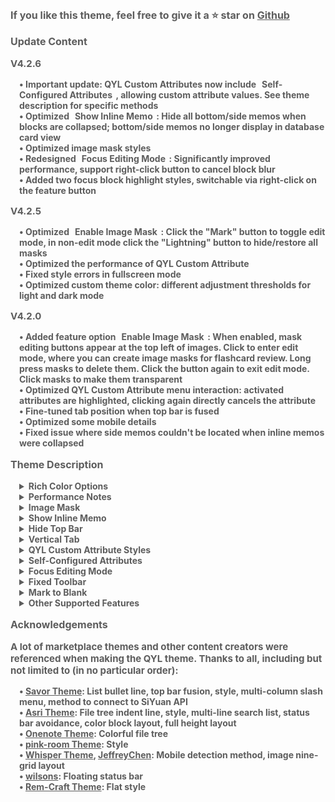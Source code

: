 <p style="opacity: 0.7; font-weight: bold; font-size: 16px">If you like this theme, feel free to give it a ⭐ star on <a href="https://github.com/QYLexpired/QYL-theme">Github</a></p>
<p style="opacity: 0.7; font-weight: bold; font-size: 16px; color: var(--b3-theme-primary)">Update Content</p>
<p style="opacity: 0.7; font-weight: bold; font-size: 15px">V4.2.6</p>
<p style="opacity: 0.7; font-weight: bold; font-size: 14px; padding-left: 1em">• Important update: QYL Custom Attributes now include <span data-type="code" style="padding: 0 0.4em">Self-Configured Attributes</span>, allowing custom attribute values. See theme description for specific methods<br>• Optimized <span data-type="code" style="padding: 0 0.4em">Show Inline Memo</span>: Hide all bottom/side memos when blocks are collapsed; bottom/side memos no longer display in database card view<br>• Optimized image mask styles<br>• Redesigned <span data-type="code" style="padding: 0 0.4em">Focus Editing Mode</span>: Significantly improved performance, support right-click button to cancel block blur<br>• Added two focus block highlight styles, switchable via right-click on the feature button</p>
<p style="opacity: 0.7; font-weight: bold; font-size: 15px">V4.2.5</p>
<p style="opacity: 0.7; font-weight: bold; font-size: 14px; padding-left: 1em">• Optimized <span data-type="code" style="padding: 0 0.4em">Enable Image Mask</span>: Click the "Mark" button to toggle edit mode, in non-edit mode click the "Lightning" button to hide/restore all masks<br>• Optimized the performance of QYL Custom Attribute<br>• Fixed style errors in fullscreen mode<br>• Optimized custom theme color: different adjustment thresholds for light and dark mode</p>
<p style="opacity: 0.7; font-weight: bold; font-size: 15px">V4.2.0</p>
<p style="opacity: 0.7; font-weight: bold; font-size: 14px; padding-left: 1em">• Added feature option <span data-type="code" style="padding: 0 0.4em">Enable Image Mask</span>: When enabled, mask editing buttons appear at the top left of images. Click to enter edit mode, where you can create image masks for flashcard review. Long press masks to delete them. Click the button again to exit edit mode. Click masks to make them transparent<br>• Optimized QYL Custom Attribute menu interaction: activated attributes are highlighted, clicking again directly cancels the attribute<br>• Fine-tuned tab position when top bar is fused<br>• Optimized some mobile details<br>• Fixed issue where side memos couldn't be located when inline memos were collapsed</p>
<p style="opacity: 0.7; font-weight: bold; font-size: 16px; color: var(--b3-theme-primary)">Theme Description</p>
<details style="padding-left: 1em">
<summary style="opacity: 0.7; font-weight: bold; font-size: 14px">Rich Color Options</summary>
<p style="opacity: 0.7; font-size: 13px; padding-left: 1em">The theme provides a custom theme color feature, allowing you to mix and match your favorite effects by selecting hue, saturation, and brightness.<br>The theme also comes with over 30 preset day and night color schemes.<br>Note: Custom theme colors will not work on some mobile devices due to lack of OKLCH color space support.<br>Since there are many preset color schemes, not all can be guaranteed to be perfect. If you find any issues, feedback is welcome.</p>
</details>
<details style="padding-left: 1em">
<summary style="opacity: 0.7; font-weight: bold; font-size: 14px">Performance Notes</summary>
<p style="opacity: 0.7; font-size: 13px; padding-left: 1em">When a feature is not enabled, the corresponding code will not load, so there is <span style="font-weight: bold; color: var(--b3-theme-primary)">no impact on performance</span></p>
<p style="opacity: 0.7; font-size: 13px; padding-left: 1em">If you experience lag, it is recommended to disable features in the following order based on their performance impact: Theme Color Changes Over Time, Nine Grid Layout, Fixed Toolbar, Show Inline Memo, Image Mask, Focus Editing Mode, QYL Custom Attribute Styles, Theme Animation, Frosted Glass Effect, Top Bar Fusion.</p>
<p style="opacity: 0.7; font-size: 13px; padding-left: 1em">If your device has poor performance or the document is complex, it is recommended not to enable too many features, especially avoid enabling Nine Grid Layout and Fixed Toolbar simultaneously.</p>
<p style="opacity: 0.7; font-size: 13px; padding-left: 1em">In extreme cases, if the system freezes due to enabling too many features, you can force close by deleting the workspace <span data-type="code">\conf\QYL-Config.json</span> file.</p>
</details>
<details style="padding-left: 1em">
<summary style="opacity: 0.7; font-weight: bold; font-size: 14px">Image Mask</summary>
<p style="opacity: 0.7; font-size: 13px; padding-left: 1em">When enabled, a "Mark" button and a "Lightning" button appear at the top left of the image<br>Mark button: Toggle mask editing mode on/off<br>Lightning button: Hide/restore all masks<br>Edit mode: Drag to create masks, long press to delete masks<br>Non-edit mode: Click masks to hide/restore them<br>Mobile devices temporarily don't support creating masks<br>This feature has some performance impact, please disable when not necessary.</p>
</details>
<details style="padding-left: 1em">
<summary style="opacity: 0.7; font-weight: bold; font-size: 14px">Show Inline Memo</summary>
<p style="opacity: 0.7; font-size: 13px; padding-left: 1em">When enabled, inline memos will be displayed on the side or bottom of the block.<br>How to toggle: Right-click the Show Inline Memo button.<br>Supports HTML parsing, allowing any type of inline memo, such as formulas, images, videos, or any HTML.<br>When the memo is far from the main text, clicking the main text or memo will automatically jump to it.<br>Clicking the title part of the memo will directly open the editing window.<br>This feature has some performance impact, please disable when not necessary.</p>
</details>
<details style="padding-left: 1em">
<summary style="opacity: 0.7; font-weight: bold; font-size: 14px">Hide Top Bar</summary>
<p style="opacity: 0.7; font-size: 13px; padding-left: 1em">When enabled, the top bar is hidden. Hover your mouse over either side of the top of the page to reveal it again.<br>If you cannot bring up the top bar in windowed mode, you can restore it by pressing <span data-type="kbd">Ctrl + Q three times</span>.<br>Hiding the top bar will not take effect on tablets (to prevent the top bar from being unrecoverable).</p>
</details>
<details style="padding-left: 1em">
<summary style="opacity: 0.7; font-weight: bold; font-size: 14px">Vertical Tab</summary>
<p style="opacity: 0.7; font-size: 13px; padding-left: 1em">When enabled, the document tabs in the upper left corner will be arranged vertically, allowing more tabs to be displayed.<br>You can customize the width of the vertical tab bar with a CSS snippet: <span data-type="code">:root { --QYL-vertical-width: 125px !important;/* Change this value, default is 125px */ }</span></p>
</details>
<details style="padding-left: 1em">
<summary style="opacity: 0.7; font-weight: bold; font-size: 14px">QYL Custom Attribute Styles</summary>
<p style="opacity: 0.7; font-size: 13px; padding-left: 1em">After enabling QYL custom attribute styles in the QYL settings window, corresponding options will appear in the block/document menu.<br>Different types of blocks have different attribute options.</p>
</details>
<details style="padding-left: 1em">
<summary style="opacity: 0.7; font-weight: bold; font-size: 14px">Self-Configured Attributes</summary>
<p style="opacity: 0.7; font-size: 13px; padding-left: 1em">Requires QYL Custom Attributes to be enabled.<br>Add a CSS snippet named <span data-type="code">QYLselfconfigattr</span> and enable it. Format: <span data-type="code">attribute1:value1/value2/value3...;attribute2:value1/value2/value3...</span>, i.e., use <span data-type="code">/</span> to separate different values of the same attribute, use <span data-type="code">;</span> to separate different attributes. Must use half-width symbols.<br>For example: <span data-type="code">color:red/blue;task:todo/done</span><br>You can add <span data-type="code">-block/-file</span> suffix to attribute names to restrict them to block menu/document menu only, such as <span data-type="code">color-block:red/blue</span><br>You can add <span data-type="code">=any text</span> suffix to attribute names/values to set notes for attribute names and values, such as <span data-type="code">color=Color:red=Red/blue=Blue</span><br>Note on attribute naming conventions: Must start with English letters, only allow Arabic numerals/English letters/hyphens <span data-type="code">-</span><br><span style="font-weight: bold; color: var(--b3-theme-primary)">After setting up the code snippet, you must reload SiYuan</span></p>
</details>
<details style="padding-left: 1em">
<summary style="opacity: 0.7; font-weight: bold; font-size: 14px">Focus Editing Mode</summary>
<p style="opacity: 0.7; font-size: 13px; padding-left: 1em">Keeps the currently edited block vertically centered in the editor and blurs unedited blocks to highlight the current one.<br>Right-click the Focus Editing Mode button to cancel block blur.</p>
</details>
<details style="padding-left: 1em">
<summary style="opacity: 0.7; font-weight: bold; font-size: 14px">Fixed Toolbar</summary>
<p style="opacity: 0.7; font-size: 13px; padding-left: 1em">The text toolbar will be fixed to the top, left, bottom, or right of the editor.<br>Right-click the toolbar to switch its position.</p>
</details>
<details style="padding-left: 1em">
<summary style="opacity: 0.7; font-weight: bold; font-size: 14px">Mark to Blank</summary>
<p style="opacity: 0.7; font-size: 13px; padding-left: 1em">Marked text will appear hollowed out, and the text will be restored on mouse hover.</p>
</details>
<details style="padding-left: 1em">
<summary style="opacity: 0.7; font-weight: bold; font-size: 14px">Other Supported Features</summary>
<p style="opacity: 0.7; font-size: 13px; padding-left: 1em">Top bar fusion, color block layout, full height layout, hide tab and breadcrumb, animation effects, frosted glass effect, colorful file tree, grid search list, editor full width, focus block highlight, list bullet line, etc.</p>
</details>
<p style="opacity: 0.7; font-weight: bold; font-size: 16px; color: var(--b3-theme-primary)">Acknowledgements</p>
<p style="opacity: 0.7; font-weight: bold; font-size: 15px">A lot of marketplace themes and other content creators were referenced when making the QYL theme. Thanks to all, including but not limited to (in no particular order):</p>
<p style="opacity: 0.7; font-weight: bold; font-size: 14px; padding-left: 1em">
• <a href="https://github.com/royc01/notion-theme">Savor Theme</a>: List bullet line, top bar fusion, style, multi-column slash menu, method to connect to SiYuan API<br>
• <a href="https://github.com/mustakshif/Asri">Asri Theme</a>: File tree indent line, style, multi-line search list, status bar avoidance, color block layout, full height layout<br>
• <a href="https://github.com/chenshinshi/OneNote">Onenote Theme</a>: Colorful file tree<br>
• <a href="https://github.com/StarDustSheep/pink-room">pink-room Theme</a>: Style<br>
• <a href="https://github.com/TCOTC/Whisper">Whisper Theme</a>, <a href="https://ld246.com/member/JeffreyChen">JeffreyChen</a>: Mobile detection method, image nine-grid layout<br>
• <a href="https://ld246.com/member/wilsons">wilsons</a>: Floating status bar<br>
• <a href="https://github.com/svchord/Rem-Craft">Rem-Craft Theme</a>: Flat style<br>
</p>
